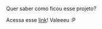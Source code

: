 Quer saber como ficou esse projeto?

Acessa esse <a href= "https://rhuannalyson.github.io/projeto-android/">link<a>!
    Valeeeu :P

    